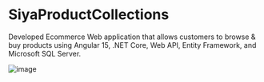 # SiyaProductCollections
Developed Ecommerce Web application that allows customers to browse & buy products using Angular 15, .NET Core, Web API, Entity Framework, and Microsoft SQL Server.

![image](https://github.com/user-attachments/assets/d519e955-8e65-44f1-9e12-dff1953ed89d)
